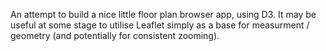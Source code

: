 An attempt to build a nice little floor plan browser app, using D3.
It may be useful at some stage to utilise Leaflet simply as a base for measurment / geometry (and potentially for consistent zooming).
